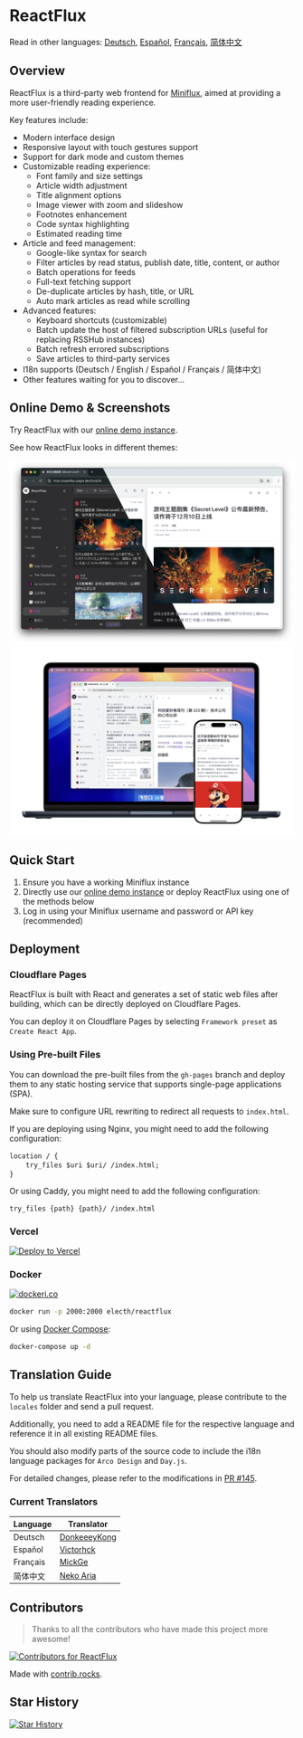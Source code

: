 # ReactFlux

Read in other languages: [Deutsch](docs/README.de-DE.md), [Español](docs/README.es-ES.md), [Français](docs/README.fr-FR.md), [简体中文](docs/README.zh-CN.md)

## Overview

ReactFlux is a third-party web frontend for [Miniflux](https://github.com/miniflux/v2), aimed at providing a more user-friendly reading experience.

Key features include:

- Modern interface design
- Responsive layout with touch gestures support
- Support for dark mode and custom themes
- Customizable reading experience:
  - Font family and size settings
  - Article width adjustment
  - Title alignment options
  - Image viewer with zoom and slideshow
  - Footnotes enhancement
  - Code syntax highlighting
  - Estimated reading time
- Article and feed management:
  - Google-like syntax for search
  - Filter articles by read status, publish date, title, content, or author
  - Batch operations for feeds
  - Full-text fetching support
  - De-duplicate articles by hash, title, or URL
  - Auto mark articles as read while scrolling
- Advanced features:
  - Keyboard shortcuts (customizable)
  - Batch update the host of filtered subscription URLs (useful for replacing RSSHub instances)
  - Batch refresh errored subscriptions
  - Save articles to third-party services
- I18n supports (Deutsch / English / Español / Français / 简体中文)
- Other features waiting for you to discover...

## Online Demo & Screenshots

Try ReactFlux with our [online demo instance](https://reactflux.pages.dev).

See how ReactFlux looks in different themes:

![screenshot](images/screenshot.png)
![devices](images/devices.png)

## Quick Start

1. Ensure you have a working Miniflux instance
2. Directly use our [online demo instance](https://reactflux.pages.dev) or deploy ReactFlux using one of the methods below
3. Log in using your Miniflux username and password or API key (recommended)

## Deployment

### Cloudflare Pages

ReactFlux is built with React and generates a set of static web files after building, which can be directly deployed on Cloudflare Pages.

You can deploy it on Cloudflare Pages by selecting `Framework preset` as `Create React App`.

### Using Pre-built Files

You can download the pre-built files from the `gh-pages` branch and deploy them to any static hosting service that supports single-page applications (SPA).

Make sure to configure URL rewriting to redirect all requests to `index.html`.

If you are deploying using Nginx, you might need to add the following configuration:

```nginx
location / {
    try_files $uri $uri/ /index.html;
}
```

Or using Caddy, you might need to add the following configuration:

```caddyfile
try_files {path} {path}/ /index.html
```

### Vercel

[![Deploy to Vercel](https://vercel.com/button)](https://vercel.com/import/project?template=https://github.com/electh/ReactFlux)

### Docker

[![dockeri.co](https://dockerico.blankenship.io/image/electh/reactflux)](https://hub.docker.com/r/electh/reactflux)

```bash
docker run -p 2000:2000 electh/reactflux
```

Or using [Docker Compose](docker-compose.yml):

```bash
docker-compose up -d
```

<!-- ### Zeabur (Outdated, unrecommended)

[![Deploy to Zeabur](https://zeabur.com/button.svg)](https://zeabur.com/templates/OKXO3W) -->

## Translation Guide

To help us translate ReactFlux into your language, please contribute to the `locales` folder and send a pull request.

Additionally, you need to add a README file for the respective language and reference it in all existing README files.

You should also modify parts of the source code to include the i18n language packages for `Arco Design` and `Day.js`.

For detailed changes, please refer to the modifications in [PR #145](https://github.com/electh/ReactFlux/pull/145).

### Current Translators

| Language | Translator                                      |
| -------- | ----------------------------------------------- |
| Deutsch  | [DonkeeeyKong](https://github.com/donkeeeykong) |
| Español  | [Victorhck](https://github.com/victorhck)       |
| Français | [MickGe](https://github.com/MickGe)             |
| 简体中文 | [Neko Aria](https://github.com/NekoAria)        |

## Contributors

> Thanks to all the contributors who have made this project more awesome!

<a href="https://github.com/electh/ReactFlux/graphs/contributors">
  <img src="https://contrib.rocks/image?repo=electh/ReactFlux" alt="Contributors for ReactFlux" />
</a>

Made with [contrib.rocks](https://contrib.rocks).

## Star History

[![Star History](https://starchart.cc/electh/ReactFlux.svg)](https://starchart.cc/electh/ReactFlux)
